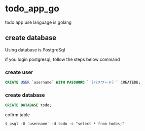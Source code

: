 # todo_app_go

todo app use language is golang

## create database

Using database is PostgreSql

if you login postgresql, follow the steps below command

### create user

```sql
CREATE USER `username` WITH PASSWORD `'[パスワード]'` CREATEDB;
```

### create database

```sql
CREATE DATABASE todo;
```

cofirm table

```shell
$ psql -U `username` -d todo -c "select * from todos;"
```
